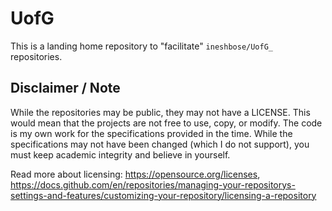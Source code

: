 # UofG

This is a landing home repository to "facilitate" `ineshbose/UofG_` repositories.

## Disclaimer / Note

While the repositories may be public, they may not have a LICENSE. This would mean
that the projects are not free to use, copy, or modify. The code is my own work
for the specifications provided in the time. While the specifications may not have
been changed (which I do not support), you must keep academic integrity and believe in yourself.


Read more about licensing: <https://opensource.org/licenses>, <https://docs.github.com/en/repositories/managing-your-repositorys-settings-and-features/customizing-your-repository/licensing-a-repository>
